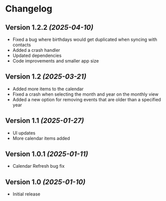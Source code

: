Changelog
==========

Version 1.2.2 *(2025-04-10)*
----------------------------
* Fixed a bug where birthdays would get duplicated when syncing with contacts
* Added a crash handler
* Updated dependencies
* Code improvements and smaller app size

Version 1.2 *(2025-03-21)*
----------------------------
* Added more items to the calendar
* Fixed a crash when selecting the month and year on the monthly view
* Added a new option for removing events that are older than a specified year

Version 1.1 *(2025-01-27)*
----------------------------

 * UI updates
 * More calendar items added

Version 1.0.1 *(2025-01-11)*
----------------------------

 * Calendar Refresh bug fix

Version 1.0 *(2025-01-10)*
----------------------------

 * Initial release
